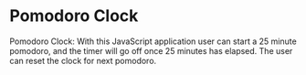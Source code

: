 # Pomodoro Clock
Pomodoro Clock:  With this JavaScript application user can start a 25 minute pomodoro, and the timer will go off once 25 minutes has elapsed. The user can reset the clock for next pomodoro.
